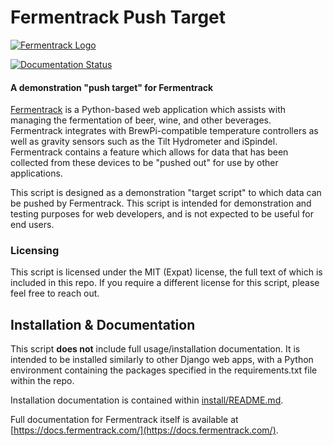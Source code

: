 # Fermentrack Push Target

[![Fermentrack Logo](http://www.fermentrack.com/static/img/fermentrack_logo.png "Fermentrack")](http://www.fermentrack.com/)

[![Documentation Status](https://readthedocs.org/projects/fermentrack/badge/?version=master)](http://fermentrack.readthedocs.io/en/master/?badge=master)
                
#### A demonstration "push target" for Fermentrack

[Fermentrack](http://www.fermentrack.com/) is a Python-based web application which assists with managing the fermentation of beer, wine, and other beverages. Fermentrack integrates with BrewPi-compatible temperature controllers as well as gravity sensors such as the Tilt Hydrometer and iSpindel. Fermentrack contains a feature which allows for data that has been collected from these devices to be "pushed out" for use by other applications.

This script is designed as a demonstration "target script" to which data can be pushed by Fermentrack. This script is intended for demonstration and testing purposes for web developers, and is not expected to be useful for end users. 


### Licensing

This script is licensed under the MIT (Expat) license, the full text of which is included in this repo. If you require a different license for this script, please feel free to reach out.


## Installation & Documentation

This script **does not** include full usage/installation documentation. It is intended to be installed similarly to other Django web apps, with a Python environment containing the packages specified in the requirements.txt file within the repo.

Installation documentation is contained within [install/README.md](install/README.md). 

Full documentation for Fermentrack itself is available at [https://docs.fermentrack.com/](https://docs.fermentrack.com/).
